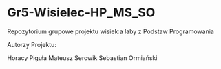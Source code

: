 # Gr5-Wisielec-HP_MS_SO
Repozytorium grupowe projektu wisielca laby z Podstaw Programowania

Autorzy Projektu:

Horacy Piguła
Mateusz Serowik
Sebastian Ormiański
